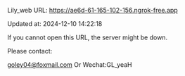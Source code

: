 Lily_web URL: https://ae6d-61-165-102-156.ngrok-free.app

Updated at: 2024-12-10 14:22:18

If you cannot open this URL, the server might be down.

Please contact: 

goley04@foxmail.com Or Wechat:GL_yeaH